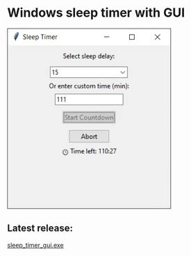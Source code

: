 # Windows sleep timer with GUI

![screenshot](https://github.com/jamps3/Scripts/blob/master/sleep_timer/screenshot.png)

## Latest release:
[sleep_timer_gui.exe](https://github.com/jamps3/Scripts/blob/master/sleep_timer/dist/sleep_timer_gui.exe)
